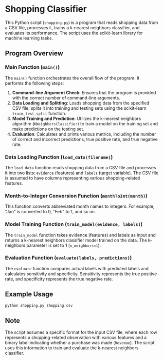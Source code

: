 # Shopping Classifier

This Python script (`shopping.py`) is a program that reads shopping data from a CSV file, processes it, trains a k-nearest neighbors classifier, and evaluates its performance. The script uses the scikit-learn library for machine learning tasks.

## Program Overview

### Main Function (`main()`)

The `main()` function orchestrates the overall flow of the program. It performs the following steps:

1. **Command-line Argument Check**: Ensures that the program is provided with the correct number of command-line arguments.
2. **Data Loading and Splitting**: Loads shopping data from the specified CSV file, splits it into training and testing sets using the scikit-learn `train_test_split` function.
3. **Model Training and Prediction**: Utilizes the k-nearest neighbors algorithm (`KNeighborsClassifier`) to train a model on the training set and make predictions on the testing set.
4. **Evaluation**: Calculates and prints various metrics, including the number of correct and incorrect predictions, true positive rate, and true negative rate.

### Data Loading Function (`load_data(filename)`)

The `load_data` function reads shopping data from a CSV file and processes it into two lists: `evidence` (features) and `labels` (target variable). The CSV file is assumed to have columns representing various shopping-related features.

### Month-to-Integer Conversion Function (`monthToInt(month)`)

This function converts abbreviated month names to integers. For example, "Jan" is converted to 0, "Feb" to 1, and so on.

### Model Training Function (`train_model(evidence, labels)`)

The `train_model` function takes evidence (features) and labels as input and returns a k-nearest neighbors classifier model trained on the data. The k-neighbors parameter is set to 1 (`n_neighbors=1`).

### Evaluation Function (`evaluate(labels, predictions)`)

The `evaluate` function compares actual labels with predicted labels and calculates sensitivity and specificity. Sensitivity represents the true positive rate, and specificity represents the true negative rate.

## Example Usage

```bash
python shopping.py shopping.csv
```

## Note

The script assumes a specific format for the input CSV file, where each row represents a shopping-related observation with various features and a binary label indicating whether a purchase was made (`Revenue`). The script uses this information to train and evaluate the k-nearest neighbors classifier.